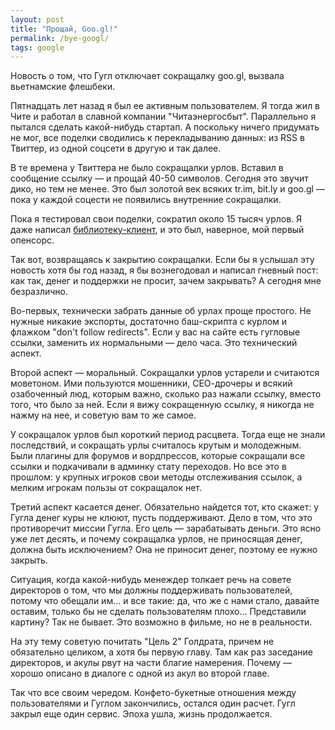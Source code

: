 ```yaml
---
layout: post
title: "Прощай, Goo.gl!"
permalink: /bye-googl/
tags: google
---
```


Новость о том, что Гугл отключает сокращалку goo.gl, вызвала вьетнамские
флешбеки.

Пятнадцать лет назад я был ее активным пользователем. Я тогда жил в Чите и
работал в славной компании "Читаэнергосбыт". Параллельно я пытался сделать
какой-нибудь стартап. А поскольку ничего придумать не мог, все поделки сводились
к перекладыванию данных: из RSS в Твиттер, из одной соцсети в другую и так
далее.

В те времена у Твиттера не было сокращалки урлов. Вставил в сообщение ссылку — и
прощай 40-50 символов. Сегодня это звучит дико, но тем не менее. Это был золотой
век всяких tr.im, bit.ly и goo.gl — пока у каждой соцести не появились
внутренние сокращалки.

[lib]: https://github.com/igrishaev/googl-python

Пока я тестировал свои поделки, сократил около 15 тысяч урлов. Я даже написал
[библиотеку-клиент][lib], и это был, наверное, мой первый опенсорс.

Так вот, возвращаясь к закрытию сокращалки. Если бы я услышал эту новость хотя
бы год назад, я бы вознегодовал и написал гневный пост: как так, денег и
поддержки не просит, зачем закрывать? А сегодня мне безразлично.

Во-первых, технически забрать данные об урлах проще простого. Не нужные никакие
экспорты, достаточно баш-скрипта с курлом и флажком "don't follow
redirects". Если у вас на сайте есть гугловые ссылки, заменить их нормальными —
дело часа. Это технический аспект.

Второй аспект — моральный. Сокращалки урлов устарели и считаются моветоном. Ими
пользуются мошенники, СЕО-дрочеры и всякий озабоченный люд, которым важно,
сколько раз нажали ссылку, вместо того, что было за ней. Если я вижу сокращенную
ссылку, я никогда не нажму на нее, и советую вам то же самое.

У сокращалок урлов был короткий период расцвета. Тогда еще не знали последствий,
и сокращать урлы считалось крутым и молодежным. Были плагины для форумов и
вордпрессов, которые сокращали все ссылки и подкачивали в админку стату
переходов. Но все это в прошлом: у крупных игроков свои методы отслеживания
ссылок, а мелким игрокам пользы от сокращалок нет.

Третий аспект касается денег. Обязательно найдется тот, кто скажет: у Гугла
денег куры не клюют, пусть поддерживают. Дело в том, что это противоречит миссии
Гугла. Его цель — зарабатывать деньги. Это ясно уже лет десять, и почему
сокращалка урлов, не приносящая денег, должна быть исключением? Она не приносит
денег, поэтому ее нужно закрыть.

Ситуация, когда какой-нибудь менеждер толкает речь на совете директоров о том,
что мы должны поддерживать пользователей, потому что обещали им... и все такие:
да, что же с нами стало, давайте оставим, только бы не сделать пользователям
плохо... Представили картину? Так не бывает. Это возможно в фильме, но не в
реальности.

На эту тему советую почитать "Цель 2" Голдрата, причем не обязательно целиком, а
хотя бы первую главу. Там как раз заседание директоров, и акулы рвут на части
благие намерения. Почему — хорошо описано в диалоге с одной из акул во второй
главе.

Так что все своим чередом. Конфето-букетные отношения между пользователями и
Гуглом закончились, остался один расчет. Гугл закрыл еще один сервис. Эпоха
ушла, жизнь продолжается.
